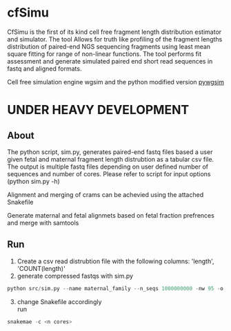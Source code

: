# cfSimu
CfSimu is the first of its kind cell free fragment length distribution estimator and simulator. The tool Allows for truth like profiling of the fragment lengths distribution of paired-end NGS sequencing fragments using least mean square fitting for range of non-linear functions. The tool performs fit assessment and generate simulated paired end short read sequences in fastq and aligned formats. 

Cell free simulation engine wgsim and the python modified version [pywgsim](https://github.com/ialbert/pywgsim)

# UNDER HEAVY DEVELOPMENT
## About
The python script, sim.py, generates paired-end fastq files based a user given fetal and maternal fragment length distrubtion as a tabular csv file. The output is multiple fastq files depending on user defined number of sequences and number of cores. Please refer to script for input options (python sim.py -h)

Alignment and merging of crams can be achevied using the attached Snakefile

Generate maternal and fetal alignmets based on fetal fraction prefrences and merge with samtools 

## Run
1. Create a csv read distrubtion file with the following columns: 'length', 'COUNT(length)'
2. generate compressed fastqs with sim.py
```python 
python src/sim.py --name maternal_family --n_seqs 1000000000 -nw 95 -o reads_maternal
```
3. change Snakefile accordingly </br>
run </br>
```python
snakemae -c <n cores>
```
